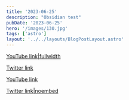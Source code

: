 ```yaml
---
title: '2023-06-25'
description: "Obsidian test"
pubDate: '2023-06-25'
hero: '/images/130.jpg'
tags: ['astro']
layout: '../../layouts/BlogPostLayout.astro'
---
```


[YouTube link|fullwidth](https://www.youtube.com/watch?v=aqafn8kFDyY)

[Twitter link](https://twitter.com/johnvoorhees/status/1437735225086316548?s=21)

[YouTube link](https://youtu.be/C4sAUc_ZGMY)

[Twitter link|noembed](https://twitter.com/johnvoorhees/status/1437735225086316548?s=21)